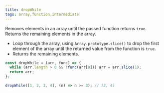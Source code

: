 ```yaml
---
title: dropWhile
tags: array,function,intermediate
---
```


Removes elements in an array until the passed function returns `true`. Returns the remaining elements in the array.

- Loop through the array, using `Array.prototype.slice()` to drop the first element of the array until the returned value from the function is `true`.
- Returns the remaining elements.

```js
const dropWhile = (arr, func) => {
  while (arr.length > 0 && !func(arr[0])) arr = arr.slice(1);
  return arr;
};
```

```js
dropWhile([1, 2, 3, 4], (n) => n >= 3); // [3, 4]
```
